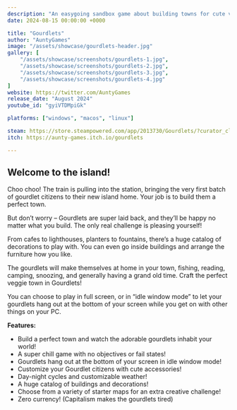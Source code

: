 ```yaml
---
description: "An easygoing sandbox game about building towns for cute vegetable folks. Create your perfect community then watch as the gourdlets make themselves at home. No objectives, no points, just good vibes. Play in full screen, or let your gourdlets hang out at the bottom of your screen! "
date: 2024-08-15 00:00:00 +0000

title: "Gourdlets"
author: "AuntyGames"
image: "/assets/showcase/gourdlets-header.jpg"
gallery: [
	"/assets/showcase/screenshots/gourdlets-1.jpg",
	"/assets/showcase/screenshots/gourdlets-2.jpg",
	"/assets/showcase/screenshots/gourdlets-3.jpg",
	"/assets/showcase/screenshots/gourdlets-4.jpg"
]
website: https://twitter.com/AuntyGames
release_date: "August 2024"
youtube_id: "gyiVTDMpiGk"

platforms: ["windows", "macos", "linux"]

steam: https://store.steampowered.com/app/2013730/Gourdlets/?curator_clanid=41324400
itch: https://aunty-games.itch.io/gourdlets

---
```


## Welcome to the island!

Choo choo! The train is pulling into the station, bringing the very first batch of gourdlet citizens to their new island home. Your job is to build them a perfect town.

But don’t worry – Gourdlets are super laid back, and they’ll be happy no matter what you build. The only real challenge is pleasing yourself!

From cafes to lighthouses, planters to fountains, there’s a huge catalog of decorations to play with. You can even go inside buildings and arrange the furniture how you like.

The gourdlets will make themselves at home in your town, fishing, reading, camping, snoozing, and generally having a grand old time. Craft the perfect veggie town in Gourdlets!

You can choose to play in full screen, or in “idle window mode” to let your gourdlets hang out at the bottom of your screen while you get on with other things on your PC.

**Features:**
- Build a perfect town and watch the adorable gourdlets inhabit your world!
- A super chill game with no objectives or fail states!
- Gourdlets hang out at the bottom of your screen in idle window mode!
- Customize your Gourdlet citizens with cute accessories!
- Day-night cycles and customizable weather!
- A huge catalog of buildings and decorations!
- Choose from a variety of starter maps for an extra creative challenge!
- Zero currency! (Capitalism makes the gourdlets tired)
